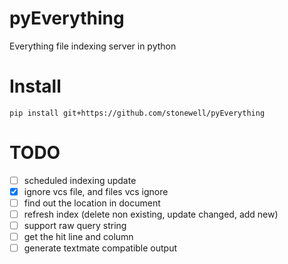 # pyEverything
Everything file indexing server in python

# Install
```
pip install git+https://github.com/stonewell/pyEverything
```

# TODO
- [ ] scheduled indexing update
- [X] ignore vcs file, and files vcs ignore
- [ ] find out the location in document
- [ ] refresh index (delete non existing, update changed, add new)
- [ ] support raw query string
- [ ] get the hit line and column
- [ ] generate textmate compatible output
